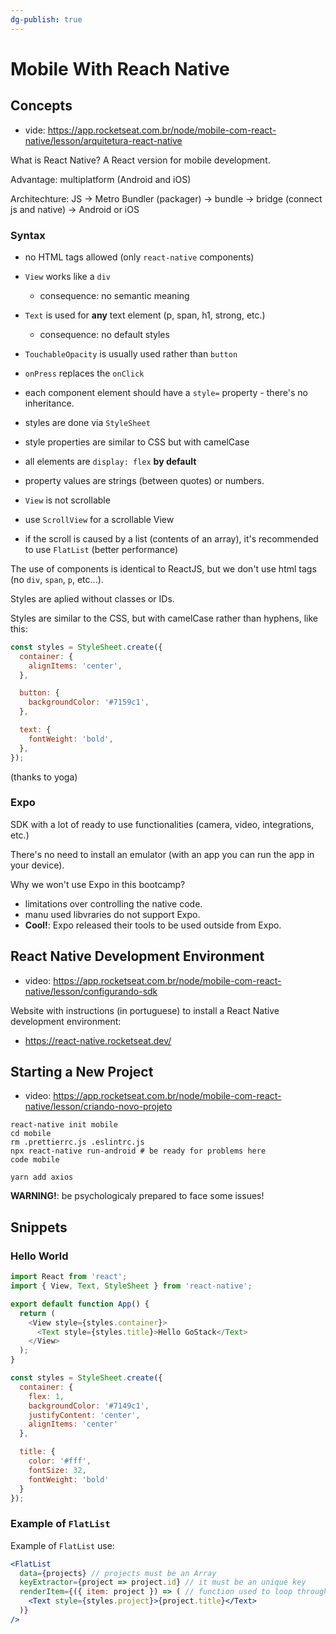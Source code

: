 ```yaml
---
dg-publish: true
---
```

# Mobile With Reach Native

## Concepts

- vide: <https://app.rocketseat.com.br/node/mobile-com-react-native/lesson/arquitetura-react-native>

What is React Native? A React version for mobile development.

Advantage: multiplatform (Android and iOS)

Architechture: JS -> Metro Bundler (packager) -> bundle -> bridge (connect js and native) -> Android or iOS

### Syntax

- no HTML tags allowed (only `react-native` components)
- `View` works like a `div`
  - consequence: no semantic meaning
- `Text` is used for **any** text element (p, span, h1, strong, etc.)
  - consequence: no default styles
- `TouchableOpacity` is usually used rather than `button`
- `onPress` replaces the `onClick`
- each component element should have a `style=` property - there's no inheritance.
- styles are done via `StyleSheet`
- style properties are similar to CSS but with camelCase
- all elements are `display: flex` **by default**

- property values are strings (between quotes) or numbers.
- `View` is not scrollable
- use `ScrollView` for a scrollable View
- if the scroll is caused by a list (contents of an array), it's recommended to use `FlatList` (better performance)

The use of components is identical to ReactJS, but we don't use html tags (no `div`, `span`, `p`, etc...).

Styles are aplied without classes or IDs.

Styles are similar to the CSS, but with camelCase rather than hyphens, like this:

```js
const styles = StyleSheet.create({
  container: {
    alignItems: 'center',
  },

  button: {
    backgroundColor: '#7159c1',
  },

  text: {
    fontWeight: 'bold',
  },
});
```

(thanks to yoga)


### Expo

SDK with a lot of ready to use functionalities (camera, video, integrations, etc.)

There's no need to install an emulator (with an app you can run the app in your device).

Why we won't use Expo in this bootcamp?

- limitations over controlling the native code.
- manu used libvraries do not support Expo.
- **Cool!**: Expo released their tools to be used outside from Expo.

## React Native Development Environment

- video: <https://app.rocketseat.com.br/node/mobile-com-react-native/lesson/configurando-sdk>

Website with instructions (in portuguese) to install a React Native development environment:
- https://react-native.rocketseat.dev/


## Starting a New Project

- video: <https://app.rocketseat.com.br/node/mobile-com-react-native/lesson/criando-novo-projeto>

```
react-native init mobile
cd mobile
rm .prettierrc.js .eslintrc.js
npx react-native run-android # be ready for problems here
code mobile

yarn add axios
```

**WARNING!**: be psychologicaly prepared to face some issues!


## Snippets

### Hello World

```js
import React from 'react';
import { View, Text, StyleSheet } from 'react-native';

export default function App() {
  return (
    <View style={styles.container}>
      <Text style={styles.title}>Hello GoStack</Text>
    </View>
  );
}

const styles = StyleSheet.create({
  container: {
    flex: 1,
    backgroundColor: '#7149c1',
    justifyContent: 'center',
    alignItems: 'center'
  },

  title: {
    color: '#fff',
    fontSize: 32,
    fontWeight: 'bold'
  }
});
```


### Example of `FlatList`

Example of `FlatList` use:
```jsx
<FlatList
  data={projects} // projects must be an Array
  keyExtractor={project => project.id} // it must be an unique key
  renderItem={({ item: project }) => ( // function used to loop through the items
    <Text style={styles.project}>{project.title}</Text>
  )}
/>
```


